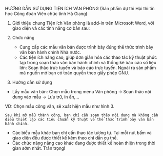 HƯỚNG DẪN SỬ DỤNG TIỆN ÍCH VĂN PHÒNG
(Sản phẩm dự thi Hội thi tin học Công đoàn Viên chức tỉnh Hà Giang)

1.	Giới thiệu chung
Tiện ích Văn phòng là add-in trên Microsoft Word, với giao diện và các tính năng cơ bản sau:
 

2.	Chức năng
	+ Cung cấp các mẫu văn bản được trình bày đúng thể thức trình bày văn bản hành chính Nhà nước.
	+ Các tiện ích nâng cao, giúp đơn giản hóa các thao tác kỹ thuật phức tạp trong soạn thảo văn bản hành chính và thống kê báo cáo số liệu lớn: Soạn thảo trực tuyến và báo cáo trực tuyến.
	Ngoài ra sản phẩm mã nguồn mở bạn có toàn quyền theo giấy phép GNU.
	
3.	Hướng dẫn sử dụng
+ Lấy mẫu văn bản: Chọn mẫu trong menu Văn phòng -> Soạn thảo nội dung vào mẫu -> Lưu trữ, in ấn,...
 

VD: Chọn mẫu công văn, sẽ xuất hiện mẫu như hình 3.
 
	Sau khi mở mẫu thành công, bạn chỉ cần soạn thảo nội dung mà không cần điều thiết lập các tiêu chuẩn kỹ thuật về thể thức trình bày văn bản hành chính.
+ Các biểu mẫu khác bạn chỉ cần thao tác tương tự. Tại mỗi nút bấm và giao diện đều được thiết kế kèm theo chỉ dẫn cụ thể.
+ Các chức năng nâng cao khác đang được thiết kế hoàn thiện trong thời gian sớm nhất.
Trân trọng!



